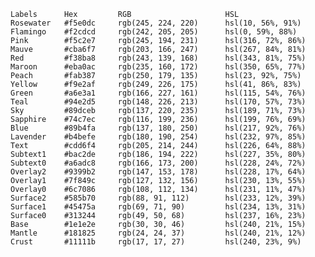     Labels      Hex         RGB                     HSL
    Rosewater   #f5e0dc     rgb(245, 224, 220)      hsl(10, 56%, 91%)
    Flamingo    #f2cdcd     rgb(242, 205, 205)      hsl(0, 59%, 88%)
    Pink        #f5c2e7     rgb(245, 194, 231)      hsl(316, 72%, 86%)
    Mauve       #cba6f7     rgb(203, 166, 247)      hsl(267, 84%, 81%)
    Red         #f38ba8     rgb(243, 139, 168)      hsl(343, 81%, 75%)
    Maroon      #eba0ac     rgb(235, 160, 172)      hsl(350, 65%, 77%)
    Peach       #fab387     rgb(250, 179, 135)      hsl(23, 92%, 75%)
    Yellow      #f9e2af     rgb(249, 226, 175)      hsl(41, 86%, 83%)
    Green       #a6e3a1     rgb(166, 227, 161)      hsl(115, 54%, 76%)
    Teal        #94e2d5     rgb(148, 226, 213)      hsl(170, 57%, 73%)
    Sky         #89dceb     rgb(137, 220, 235)      hsl(189, 71%, 73%)
    Sapphire    #74c7ec     rgb(116, 199, 236)      hsl(199, 76%, 69%)
    Blue        #89b4fa     rgb(137, 180, 250)      hsl(217, 92%, 76%)
    Lavender    #b4befe     rgb(180, 190, 254)      hsl(232, 97%, 85%)
    Text        #cdd6f4     rgb(205, 214, 244)      hsl(226, 64%, 88%)
    Subtext1    #bac2de     rgb(186, 194, 222)      hsl(227, 35%, 80%)
    Subtext0    #a6adc8     rgb(166, 173, 200)      hsl(228, 24%, 72%)
    Overlay2    #9399b2     rgb(147, 153, 178)      hsl(228, 17%, 64%)
    Overlay1    #7f849c     rgb(127, 132, 156)      hsl(230, 13%, 55%)
    Overlay0    #6c7086     rgb(108, 112, 134)      hsl(231, 11%, 47%)
    Surface2    #585b70     rgb(88, 91, 112)        hsl(233, 12%, 39%)
    Surface1    #45475a     rgb(69, 71, 90)         hsl(234, 13%, 31%)
    Surface0    #313244     rgb(49, 50, 68)         hsl(237, 16%, 23%)
    Base        #1e1e2e     rgb(30, 30, 46)         hsl(240, 21%, 15%)
    Mantle      #181825     rgb(24, 24, 37)         hsl(240, 21%, 12%)
    Crust       #11111b     rgb(17, 17, 27)         hsl(240, 23%, 9%)

